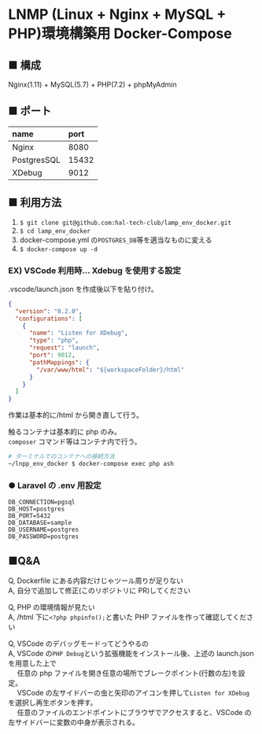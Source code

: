 # LNMP (Linux + Nginx + MySQL + PHP)環境構築用 Docker-Compose

## ■ 構成

Nginx(1.11) + MySQL(5.7) + PHP(7.2) + phpMyAdmin

## ■ ポート

| name        | port  |
| :---------- | :---- |
| Nginx       | 8080  |
| PostgresSQL | 15432 |
| XDebug      | 9012  |

## ■ 利用方法

1. `$ git clone git@github.com:hal-tech-club/lamp_env_docker.git`
2. `$ cd lamp_env_docker`
3. docker-compose.yml の`POSTGRES_DB`等を適当なものに変える
4. `$ docker-compose up -d`

### EX) VSCode 利用時… Xdebug を使用する設定

.vscode/launch.json を作成後以下を貼り付け。

```json
{
  "version": "0.2.0",
  "configurations": [
    {
      "name": "Listen for XDebug",
      "type": "php",
      "request": "launch",
      "port": 9012,
      "pathMappings": {
        "/var/www/html": "${workspaceFolder}/html"
      }
    }
  ]
}
```

作業は基本的に/html から開き直して行う。

触るコンテナは基本的に php のみ。  
`composer` コマンド等はコンテナ内で行う。

```sh
# ターミナルでのコンテナへの接続方法
~/lnpp_env_docker $ docker-compose exec php ash
```

### ● Laravel の .env 用設定

```
DB_CONNECTION=pgsql
DB_HOST=postgres
DB_PORT=5432
DB_DATABASE=sample
DB_USERNAME=postgres
DB_PASSWORD=postgres
```

## ■Q&A

Q, Dockerfile にある内容だけじゃツール周りが足りない  
A, 自分で追加して修正(このリポジトリに PR)してください

Q, PHP の環境情報が見たい  
A, /html 下に`<?php phpinfo();`と書いた PHP ファイルを作って確認してください

Q, VSCode のデバッグモードってどうやるの  
A, VSCode の`PHP Debug`という拡張機能をインストール後、上述の launch.json を用意した上で  
　 任意の php ファイルを開き任意の場所でブレークポイント(行数の左)を設定。  
　 VSCode の左サイドバーの虫と矢印のアイコンを押して`Listen for XDebug`を選択し再生ボタンを押す。  
　 任意のファイルのエンドポイントにブラウザでアクセスすると、VSCode の左サイドバーに変数の中身が表示される。
